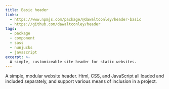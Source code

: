 ```yaml
---
title: Basic header
links:
  - https://www.npmjs.com/package/@dawaltconley/header-basic
  - https://github.com/dawaltconley/header
tags:
  - package
  - component
  - sass
  - nunjucks
  - javascript
excerpt: >-
  A simple, customizeable site header for static websites.
---
```


A simple, modular website header. Html, CSS, and JavaScript all loaded and
included separately, and support various means of inclusion in a project.

